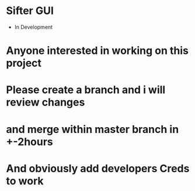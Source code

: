 # Sifter GUI 

- In Development

# Anyone interested in working on this project
# Please create a branch and i will review changes
# and merge within master branch in +-2hours
# And obviously add developers Creds to work
